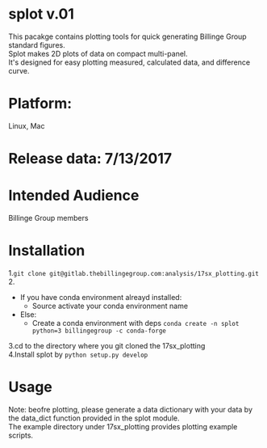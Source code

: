 # splot v.01
This pacakge contains plotting tools for quick generating Billinge Group standard figures.  
Splot makes 2D plots of data on compact multi-panel.  
It's designed for easy plotting measured, calculated data, and difference curve.  

# Platform: 
Linux, Mac  

# Release data: 7/13/2017  

# Intended Audience
Billinge Group members

# Installation
1.`git clone git@gitlab.thebillingegroup.com:analysis/17sx_plotting.git`  
2.
* If you have conda environment alreayd installed: 
  * Source activate your conda environment name  
* Else: 
  * Create a conda environment with deps `conda create -n splot python=3 billingegroup -c conda-forge`  

3.cd to the directory where you git cloned the 17sx_plotting  
4.Install splot by `python setup.py develop`  

# Usage
Note: beofre plotting, please generate a data dictionary with your data by the data_dict function provided in the splot module.  
The example directory under 17sx_plotting provides plotting example scripts. 